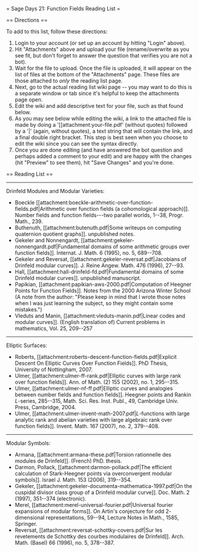 = Sage Days 21: Function Fields Reading List =

== Directions ==

To add to this list, follow these directions: 
 
 1. Login to your account (or set up an account by hitting "Login" above).
 2. Hit "Attachments" above and upload your file (rename/overwrite as you see fit, but don't forget to answer the question that verifies you are not a bot).
 3. Wait for the file to upload. Once the file is uploaded, it will appear on the list of files at the bottom of the "Attachments" page. These files are those attached to *only* the reading list page.
 4. Next, go to the actual reading list wiki page -- you may want to do this is a separate window or tab since it's helpful to keep the attachments page open.
 5. Edit the wiki and add descriptive text for your file, such as that found below.
 6. As you may see below while editing the wiki, a link to the attached file is made by doing a '[[attachment:your-file.pdf' (without quotes) followed by a '|' (again, without quotes), a text string that will contain the link, and a final double right bracket. This step is best seen when you choose to edit the wiki since you can see the syntax directly. 
 7. Once you are done editing (and have answered the bot question and perhaps added a comment to your edit) and are happy with the changes (hit "Preview" to see them), hit "Save Changes" and you're done.

== Reading List ==

--------------------------------------

Drinfeld Modules and Modular Varieties:

 * Boeckle  [[attachment:boeckle-arithmetic-over-function-fields.pdf|Arithmetic over function fields (a cohomological approach)]]. Number fields and function fields---two parallel worlds, 1--38, Progr. Math., 239.
 * Buthenuth, [[attachment:butenuth.pdf|Some writeups on computing quaternion quotient graphs]]. unpublished notes.
 * Gekeler and Nonnengardt, [[attachment:gekeler-nonnengardt.pdf|Fundamental domains of some arithmetic groups over function fields]]. Internat. J. Math. 6 (1995), no. 5, 689--708.
 * Gekeler and Reversat,  [[attachment:gekeler-reversat.pdf|Jacobians of Drinfeld modular curves]]. J. Reine Angew. Math. 476 (1996), 27--93.
 * Hall,  [[attachment:hall-drinfeld-fd.pdf|Fundamental domains of some Drinfeld modular curves]]. unpublished manuscript.
 * Papikian, [[attachment:papikian-aws-2000.pdf|Computation of Heegner Points for Function Fields]]. Notes from the 2000 Arizona Winter School (A note from the author: "Please keep in mind that I wrote those notes when I was just learning the subject, so they might contain some mistakes.")
 * Vleduts and Manin, [[attachment:vleduts-manin.pdf|Linear codes and modular curves]]. (English translation of) Current problems in mathematics, Vol. 25, 209--257

-----------------

Elliptic Surfaces:

 * Roberts, [[attachment:roberts-descent-function-fields.pdf|Explicit Descent On Elliptic Curves Over Function Fields]]. PhD Thesis, University of Nottingham, 2007.
 * Ulmer, [[attachment:ulmer-ff-rank.pdf|Elliptic curves with large rank over function fields]]. Ann. of Math. (2) 155 (2002), no. 1, 295--315.
 * Ulmer, [[attachment:ulmer-nf-ff.pdf|Elliptic curves and analogies between number fields and function fields]]. Heegner points and Rankin $L$-series, 285--315, Math. Sci. Res. Inst. Publ., 49, Cambridge Univ. Press, Cambridge, 2004.
 * Ulmer, [[attachment:ulmer-invent-math-2007.pdf|$L$-functions with large analytic rank and abelian varieties with large algebraic rank over function fields]]. Invent. Math. 167 (2007), no. 2, 379--408.

---------------

Modular Symbols:

 * Armana, [[attachment:armana-these.pdf|Torsion rationnelle des modules de Drinfeld]]. (French) PhD. thesis.
 * Darmon, Pollack, [[attachment:darmon-pollack.pdf|The efficient calculation of Stark-Heegner points via overconvergent modular symbols]]. Israel J. Math. 153 (2006), 319--354.
 * Gekeler, [[attachment:gekeler-documenta-mathematica-1997.pdf|On the cuspidal divisor class group of a Drinfeld modular curve]]. Doc. Math. 2 (1997), 351--374 (electronic).
 * Merel, [[attachment:merel-universal-fourier.pdf|Universal fourier expansions of modular forms]]. On Artin's conjecture for odd $2$-dimensional representations, 59--94, Lecture Notes in Math., 1585, Springer.
 * Reversat, [[attachment:reversat-schottky-covers.pdf|Sur les revetements de Schottky des courbes modulaires de Drinfeld]]. Arch. Math. (Basel) 66 (1996), no. 5, 378--387.
